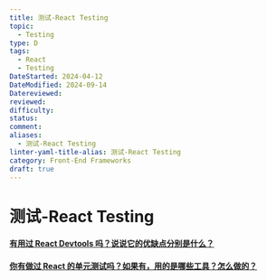 ```yaml
---
title: 测试-React Testing
topic:
  - Testing
type: D
tags:
  - React
  - Testing
DateStarted: 2024-04-12
DateModified: 2024-09-14
Datereviewed: 
reviewed: 
difficulty: 
status: 
comment: 
aliases:
  - 测试-React Testing
linter-yaml-title-alias: 测试-React Testing
category: Front-End Frameworks
draft: true
---
```


# 测试-React Testing

#### [有用过 React Devtools 吗？说说它的优缺点分别是什么？](https://github.com/haizlin/fe-interview/issues/801)

#### [你有做过 React 的单元测试吗？如果有，用的是哪些工具？怎么做的？](https://github.com/haizlin/fe-interview/issues/714)
